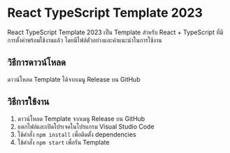 # React TypeScript Template 2023

React TypeScript Template 2023 เป็น Template สำหรับ React + TypeScript
ที่มีการตั้งค่าพร้อมใช้งานแล้ว โดยมีไฟล์ตัวอย่างและคำแนะนำในการใช้งาน

## วิธีการดาวน์โหลด

ดาวน์โหลด Template ได้จากเมนู Release บน GitHub

## วิธีการใช้งาน

1. ดาวน์โหลด Template จากเมนู Release บน GitHub
2. แตกไฟล์และเปิดโปรเจคในโปรแกรม Visual Studio Code
3. ใช้คำสั่ง `npm install` เพื่อติดตั้ง dependencies
4. ใช้คำสั่ง `npm start` เพื่อรัน Template
